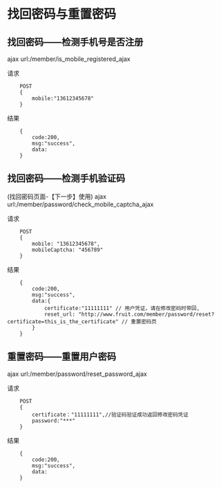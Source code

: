 # 找回密码与重置密码



## 找回密码——检测手机号是否注册

ajax url:/member/is_mobile_registered_ajax

请求

```
    POST
    {
        mobile:"13612345678"
    }
```

结果

```
    {
        code:200,
        msg:"success",
        data:
    }
```

## 找回密码——检测手机验证码
(找回密码页面-【下一步】使用)
ajax url:/member/password/check_mobile_captcha_ajax

请求

```
    POST
    {
        mobile: "13612345678",
        mobileCaptcha: "456789"
    }
```

结果

```
    {
        code:200,
        msg:"success",
        data:{
            certificate:"11111111" // 用户凭证，请在修改密码时带回,
            reset_url: "http://www.fruit.com/member/password/reset?certificate=this_is_the_certificate" // 重置密码页
        }
    }
```
    
    
## 重置密码——重置用户密码

ajax url:/member/password/reset_password_ajax

请求

```
    POST
    {
        certificate："11111111",//验证码验证成功返回修改密码凭证
        password:"***"
    }
```

结果

```
    {
        code:200,
        msg:"success",
        data:
    }
``` 


    